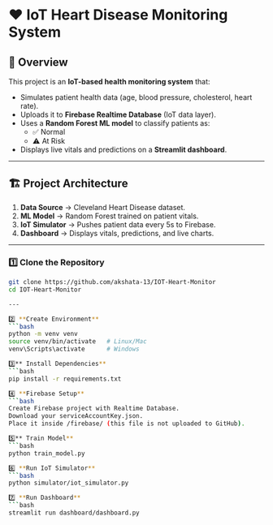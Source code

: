 # ❤️ IoT Heart Disease Monitoring System

## 📌 Overview
This project is an **IoT-based health monitoring system** that:
- Simulates patient health data (age, blood pressure, cholesterol, heart rate).
- Uploads it to **Firebase Realtime Database** (IoT data layer).
- Uses a **Random Forest ML model** to classify patients as:
  - ✅ Normal
  - ⚠️ At Risk
- Displays live vitals and predictions on a **Streamlit dashboard**.

---

## 🏗️ Project Architecture
1. **Data Source** → Cleveland Heart Disease dataset.
2. **ML Model** → Random Forest trained on patient vitals.
3. **IoT Simulator** → Pushes patient data every 5s to Firebase.
4. **Dashboard** → Displays vitals, predictions, and live charts.

---

### 1️⃣ Clone the Repository
```bash
git clone https://github.com/akshata-13/IOT-Heart-Monitor
cd IOT-Heart-Monitor

---

2️⃣ **Create Environment**
```bash
python -m venv venv
source venv/bin/activate   # Linux/Mac
venv\Scripts\activate      # Windows

3️⃣** Install Dependencies**
```bash
pip install -r requirements.txt

4️⃣ **Firebase Setup**
```bash
Create Firebase project with Realtime Database.
Download your serviceAccountKey.json.
Place it inside /firebase/ (this file is not uploaded to GitHub).

5️⃣** Train Model**
```bash
python train_model.py

6️⃣ **Run IoT Simulator**
```bash
python simulator/iot_simulator.py

7️⃣ **Run Dashboard**
```bash
streamlit run dashboard/dashboard.py

